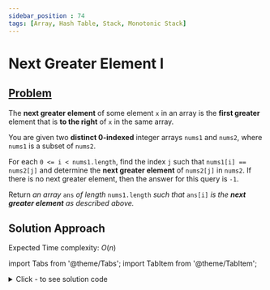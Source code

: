 ```yaml
---
sidebar_position : 74
tags: [Array, Hash Table, Stack, Monotonic Stack]
---
```


# Next Greater Element I

## [Problem](https://leetcode.com/problems/next-greater-element-i/)

<p>The <strong>next greater element</strong> of some element <code>x</code> in an array is the <strong>first greater</strong> element that is <strong>to the right</strong> of <code>x</code> in the same array.</p>

<p>You are given two <strong>distinct 0-indexed</strong> integer arrays <code>nums1</code> and <code>nums2</code>, where <code>nums1</code> is a subset of <code>nums2</code>.</p>

<p>For each <code>0 &lt;= i &lt; nums1.length</code>, find the index <code>j</code> such that <code>nums1[i] == nums2[j]</code> and determine the <strong>next greater element</strong> of <code>nums2[j]</code> in <code>nums2</code>. If there is no next greater element, then the answer for this query is <code>-1</code>.</p>

<p>Return <em>an array </em><code>ans</code><em> of length </em><code>nums1.length</code><em> such that </em><code>ans[i]</code><em> is the <strong>next greater element</strong> as described above.</em></p>

## Solution Approach
Expected Time complexity: $O(n)$

import Tabs from '@theme/Tabs';
import TabItem from '@theme/TabItem';

<details><summary>Click - to see solution code</summary>

<Tabs>
<TabItem value="cpp" label="C++">

```cpp
void insert(int temp, stack<int>& st) {
    if (st.size() == 0) {
        st.push(temp);
        return;
    }
    if (st.top() > temp) {
        int t = st.top();
        st.pop();
        insert(temp, st);
        st.push(t);
    } else {
        st.push(temp);
    }
}
void sortStack(stack<int>& st) {
    class Solution {
       public:
        vector<int> nextGreaterElement(vector<int>& nums1, vector<int>& nums2) {
            int n = nums2.size();
            unordered_map<int, int> mp;
            for (int j : nums1) {
                int indx = 0;
                while (nums2[indx] != j) indx++;
                while (indx < n && nums2[indx] <= j) indx++;
                if (indx < n) mp[j] = nums2[indx];
            }
            vector<int> ans;
            for (auto j : nums1)
                ans.push_back(mp.find(j) != mp.end() ? mp[j] : -1);
            return ans;
        }
    };
    if (st.size() == 1) return;
    int temp = st.top();
    st.pop();
    sortStack(st);
    insert(temp, st);
}

```
</TabItem>
</Tabs>

</details>
